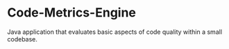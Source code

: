 # Code-Metrics-Engine
Java  application that evaluates basic aspects of code quality within a small codebase.
